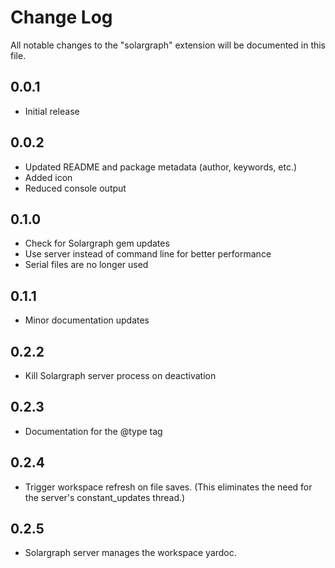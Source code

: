 # Change Log
All notable changes to the "solargraph" extension will be documented in this file.

## 0.0.1
- Initial release

## 0.0.2
- Updated README and package metadata (author, keywords, etc.)
- Added icon
- Reduced console output

## 0.1.0
- Check for Solargraph gem updates
- Use server instead of command line for better performance
- Serial files are no longer used

## 0.1.1
- Minor documentation updates

## 0.2.2
- Kill Solargraph server process on deactivation

## 0.2.3
- Documentation for the @type tag

## 0.2.4
- Trigger workspace refresh on file saves. (This eliminates the need for the server's constant_updates thread.)

## 0.2.5
- Solargraph server manages the workspace yardoc.
